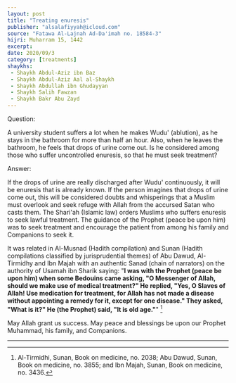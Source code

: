 ```yaml
---
layout: post
title: "Treating enuresis"
publisher: "alsalafiyyah@icloud.com"
source: "Fatawa Al-Lajnah Ad-Da'imah no. 18584-3"
hijri: Muharram 15, 1442
excerpt: 
date: 2020/09/3
category: [treatments]
shaykhs: 
 - Shaykh Abdul-Aziz ibn Baz
 - Shaykh Abdul-Aziz Aal al-Shaykh
 - Shaykh Abdullah ibn Ghudayyan
 - Shaykh Salih Fawzan
 - Shaykh Bakr Abu Zayd
---
```


Question:

A university student suffers a lot when he makes Wudu' (ablution), as he stays in the bathroom for more than half an hour. Also, when he leaves the bathroom, he feels that drops of urine come out. Is he considered among those who suffer uncontrolled enuresis, so that he must seek treatment? 

Answer:

If the drops of urine are really discharged after Wudu' continuously, it will be enuresis that is already known. If the person imagines that drops of urine come out, this will be considered doubts and whisperings that a Muslim must overlook and seek refuge with Allah from the accursed Satan who casts them. The Shari'ah (Islamic law) orders Muslims who suffers enuresis to seek lawful treatment. The guidance of the Prophet (peace be upon him) was to seek treatment and encourage the patient from among his family and Companions to seek it. 

It was related in Al-Musnad (Hadith compilation) and Sunan (Hadith compilations classified by jurisprudential themes) of Abu Dawud, Al-Tirmidhy and Ibn Majah with an authentic Sanad (chain of narrators) on the authority of Usamah ibn Sharik saying: "**I was with the Prophet (peace be upon him) when some Bedouins came asking, "O Messenger of Allah, should we make use of medical treatment?" He replied, "Yes, O Slaves of Allah! Use medication for treatment, for Allah has not made a disease without appointing a remedy for it, except for one disease." They asked, "What is it?" He (the Prophet) said, "It is old age."**" [^1]
 
May Allah grant us success. May peace and blessings be upon our Prophet Muhammad, his family, and Companions. 

---

[^1]: Al-Tirmidhi, Sunan, Book on medicine, no. 2038; Abu Dawud, Sunan, Book on medicine, no. 3855; and Ibn Majah, Sunan, Book on medicine, no. 3436.

